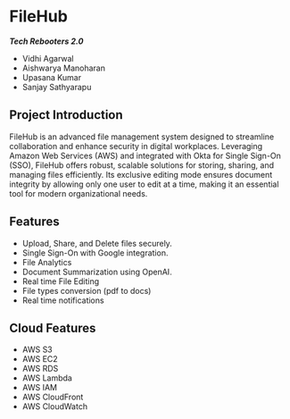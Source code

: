 
# FileHub


***Tech Rebooters 2.0***

- Vidhi Agarwal 
- Aishwarya Manoharan
- Upasana Kumar
- Sanjay Sathyarapu


## Project Introduction

FileHub is an advanced file management system designed to streamline collaboration and enhance security in digital workplaces. Leveraging Amazon Web Services (AWS) and integrated with Okta for Single Sign-On (SSO), FileHub offers robust, scalable solutions for storing, sharing, and managing files efficiently. Its exclusive editing mode ensures document integrity by allowing only one user to edit at a time, making it an essential tool for modern organizational needs.


## Features

- Upload, Share, and Delete files securely.
- Single Sign-On with Google integration.
- File Analytics
- Document Summarization using OpenAI.
- Real time File Editing
- File types conversion (pdf to docs)
- Real time notifications

## Cloud Features

- AWS S3
- AWS EC2
- AWS RDS
- AWS Lambda
- AWS IAM
- AWS CloudFront
- AWS CloudWatch